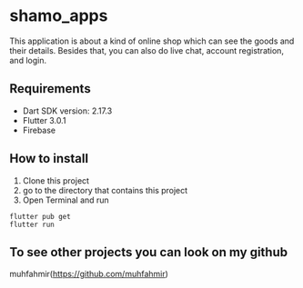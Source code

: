 # shamo_apps
This application is about a kind of online shop which can see the goods and their details. Besides that, you can also do live chat, account registration, and login.

## Requirements
- Dart SDK version: 2.17.3 
- Flutter 3.0.1
- Firebase

## How to install
1. Clone this project
2. go to the directory that contains this project
3. Open Terminal and run
``` 
flutter pub get
flutter run
```

## To see other projects you can look on my github
muhfahmir(https://github.com/muhfahmir)
